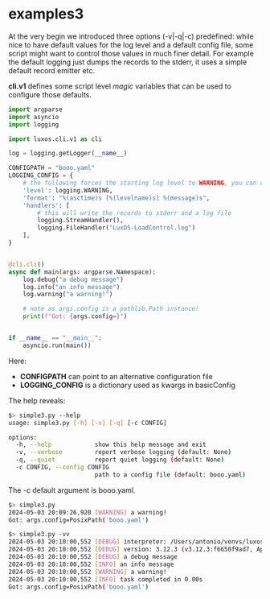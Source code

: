 # examples3

At the very begin we introduced three options (-v|-q|-c) predefined: while nice to have default values for
the log level and a default config file, some script might want to control those values in much finer detail.
For example the default logging just dumps the records to the stderr, it uses a simple default record emitter etc.

**cli.v1** defines some script level *magic* variables that can be used to configure those defaults.

```python
import argparse
import asyncio
import logging

import luxos.cli.v1 as cli

log = logging.getLogger(__name__)

CONFIGPATH = "booo.yaml"
LOGGING_CONFIG = {
    # the following forces the starting log level to WARNING, you can change using multiple -q|-v flags
    'level': logging.WARNING,
    'format': "%(asctime)s [%(levelname)s] %(message)s",
    'handlers': [
        # this will write the records to stderr and a log file
        logging.StreamHandler(),
        logging.FileHandler("LuxOS-LoadControl.log")
    ],
}


@cli.cli()
async def main(args: argparse.Namespace):
    log.debug("a debug message")
    log.info("an info message")
    log.warning("a warning!")

    # note as args.config is a pathlib.Path instance!
    print(f"Got: {args.config=}")


if __name__ == "__main__":
    asyncio.run(main())
```

Here:
- **CONFIGPATH** can point to an alternative configuration file
- **LOGGING_CONFIG** is a dictionary used as kwargs in basicConfig

The help reveals:
```bash
$> simple3.py --help
usage: simple3.py [-h] [-v] [-q] [-c CONFIG]

options:
  -h, --help            show this help message and exit
  -v, --verbose         report verbose logging (default: None)
  -q, --quiet           report quiet logging (default: None)
  -c CONFIG, --config CONFIG
                        path to a config file (default: booo.yaml)
```

The -c default argument is booo.yaml.

```bash
$> simple3.py
2024-05-03 20:09:26,920 [WARNING] a warning!
Got: args.config=PosixPath('booo.yaml')

$> simple3.py -vv
2024-05-03 20:10:00,552 [DEBUG] interpreter: /Users/antonio/venvs/luxos-tooling/bin/python
2024-05-03 20:10:00,552 [DEBUG] version: 3.12.3 (v3.12.3:f6650f9ad7, Apr  9 2024, 08:18:47) [Clang 13.0.0 (clang-1300.0.29.30)]
2024-05-03 20:10:00,552 [DEBUG] a debug message
2024-05-03 20:10:00,552 [INFO] an info message
2024-05-03 20:10:00,552 [WARNING] a warning!
2024-05-03 20:10:00,552 [INFO] task completed in 0.00s
Got: args.config=PosixPath('booo.yaml')
```


